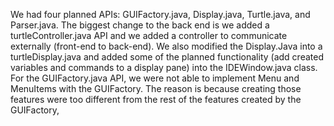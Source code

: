 We had four planned APIs: GUIFactory.java, Display.java, Turtle.java, and Parser.java.
The biggest change to the back end is we added a turtleController.java API and we added a controller to
communicate externally (front-end to back-end). We also modified the Display.Java into a turtleDisplay.java
and added some of the planned functionality (add created variables and commands to a display pane)
into the IDEWindow.java class. For the GUIFactory.java API, we were not able to implement Menu and MenuItems
with the GUIFactory. The reason is because creating those features were too different from the rest of the
features created by the GUIFactory,
